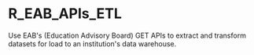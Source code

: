 # R_EAB_APIs_ETL
Use EAB's (Education Advisory Board) GET APIs to extract and transform datasets for load to an institution's data warehouse.
